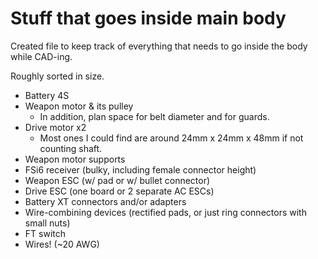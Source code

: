 # Stuff that goes inside main body
Created file to keep track of everything that needs to go inside the body while CAD-ing. 

Roughly sorted in size. 
- Battery 4S
- Weapon motor & its pulley
   - In addition, plan space for belt diameter and for guards.
- Drive motor x2
  - Most ones I could find are around 24mm x 24mm x 48mm if not counting shaft. 
- Weapon motor supports
- FSi6 receiver (bulky, including female connector height)
- Weapon ESC (w/ pad or w/ bullet connector)
- Drive ESC (one board or 2 separate AC ESCs)
- Battery XT connectors and/or adapters
- Wire-combining devices (rectified pads, or just ring connectors with small nuts)
- FT switch
- Wires! (~20 AWG)
